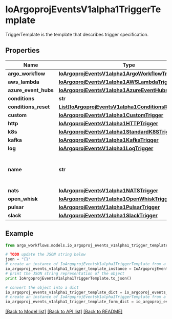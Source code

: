 # IoArgoprojEventsV1alpha1TriggerTemplate

TriggerTemplate is the template that describes trigger specification.

## Properties

Name | Type | Description | Notes
------------ | ------------- | ------------- | -------------
**argo_workflow** | [**IoArgoprojEventsV1alpha1ArgoWorkflowTrigger**](IoArgoprojEventsV1alpha1ArgoWorkflowTrigger.md) |  | [optional] 
**aws_lambda** | [**IoArgoprojEventsV1alpha1AWSLambdaTrigger**](IoArgoprojEventsV1alpha1AWSLambdaTrigger.md) |  | [optional] 
**azure_event_hubs** | [**IoArgoprojEventsV1alpha1AzureEventHubsTrigger**](IoArgoprojEventsV1alpha1AzureEventHubsTrigger.md) |  | [optional] 
**conditions** | **str** |  | [optional] 
**conditions_reset** | [**List[IoArgoprojEventsV1alpha1ConditionsResetCriteria]**](IoArgoprojEventsV1alpha1ConditionsResetCriteria.md) |  | [optional] 
**custom** | [**IoArgoprojEventsV1alpha1CustomTrigger**](IoArgoprojEventsV1alpha1CustomTrigger.md) |  | [optional] 
**http** | [**IoArgoprojEventsV1alpha1HTTPTrigger**](IoArgoprojEventsV1alpha1HTTPTrigger.md) |  | [optional] 
**k8s** | [**IoArgoprojEventsV1alpha1StandardK8STrigger**](IoArgoprojEventsV1alpha1StandardK8STrigger.md) |  | [optional] 
**kafka** | [**IoArgoprojEventsV1alpha1KafkaTrigger**](IoArgoprojEventsV1alpha1KafkaTrigger.md) |  | [optional] 
**log** | [**IoArgoprojEventsV1alpha1LogTrigger**](IoArgoprojEventsV1alpha1LogTrigger.md) |  | [optional] 
**name** | **str** | Name is a unique name of the action to take. | [optional] 
**nats** | [**IoArgoprojEventsV1alpha1NATSTrigger**](IoArgoprojEventsV1alpha1NATSTrigger.md) |  | [optional] 
**open_whisk** | [**IoArgoprojEventsV1alpha1OpenWhiskTrigger**](IoArgoprojEventsV1alpha1OpenWhiskTrigger.md) |  | [optional] 
**pulsar** | [**IoArgoprojEventsV1alpha1PulsarTrigger**](IoArgoprojEventsV1alpha1PulsarTrigger.md) |  | [optional] 
**slack** | [**IoArgoprojEventsV1alpha1SlackTrigger**](IoArgoprojEventsV1alpha1SlackTrigger.md) |  | [optional] 

## Example

```python
from argo_workflows.models.io_argoproj_events_v1alpha1_trigger_template import IoArgoprojEventsV1alpha1TriggerTemplate

# TODO update the JSON string below
json = "{}"
# create an instance of IoArgoprojEventsV1alpha1TriggerTemplate from a JSON string
io_argoproj_events_v1alpha1_trigger_template_instance = IoArgoprojEventsV1alpha1TriggerTemplate.from_json(json)
# print the JSON string representation of the object
print IoArgoprojEventsV1alpha1TriggerTemplate.to_json()

# convert the object into a dict
io_argoproj_events_v1alpha1_trigger_template_dict = io_argoproj_events_v1alpha1_trigger_template_instance.to_dict()
# create an instance of IoArgoprojEventsV1alpha1TriggerTemplate from a dict
io_argoproj_events_v1alpha1_trigger_template_form_dict = io_argoproj_events_v1alpha1_trigger_template.from_dict(io_argoproj_events_v1alpha1_trigger_template_dict)
```
[[Back to Model list]](../README.md#documentation-for-models) [[Back to API list]](../README.md#documentation-for-api-endpoints) [[Back to README]](../README.md)


